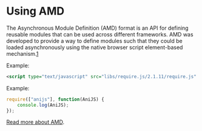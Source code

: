 Using AMD
=========================================

The Asynchronous Module Definition (AMD) format is an API for defining reusable modules that can be used across different frameworks. AMD was developed to provide a way to define modules such that they could be loaded asynchronously using the native browser script element-based mechanism.[1](http://www.sitepen.com/blog/2012/06/25/amd-the-definitive-source/)


Example: 

```xml
<script type="text/javascript" src="libs/require.js/2.1.11/require.js" data-main="/js/app" ></script>
```

Example: 

```javascript
require(["anijs"], function(AniJS) {
	console.log(AniJS);
});
```

[Read more about AMD](http://requirejs.org/docs/whyamd.html#amd).

